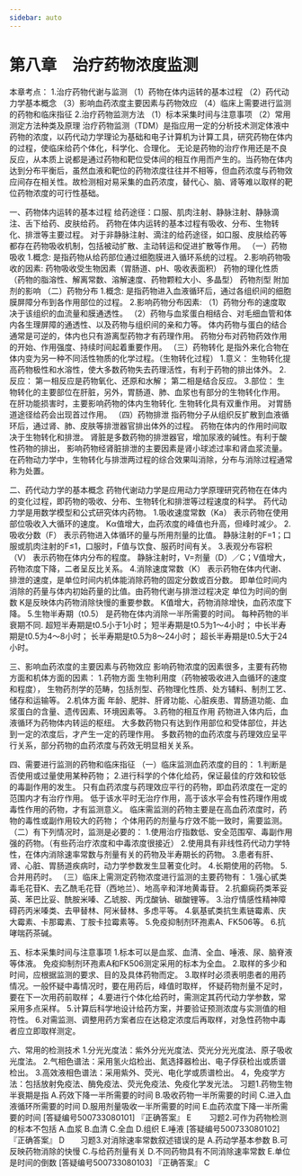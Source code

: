 ```yaml
---
sidebar: auto
---
```

# 第八章　治疗药物浓度监测
本章考点：
1.治疗药物代谢与监测
（1）药物在体内运转的基本过程
（2）药代动力学基本概念
（3）影响血药浓度主要因素与药物效应
（4）临床上需要进行监测的药物和临床指征
2.治疗药物监测方法
（1）标本采集时间与注意事项
（2）常用测定方法种类及原理
治疗药物监测（TDM）是指应用一定的分析技术测定体液中药物的浓度，以药代动力学理论为基础和电子计算机为计算工具，研究药物在体内的过程，使临床给药个体化，科学化、合理化。
无论是药物的治疗作用还是不良反应，从本质上说都是通过药物和靶位受体间的相互作用而产生的。当药物在体内达到分布平衡后，虽然血液和靶位的药物浓度往往并不相等，但血药浓度与药物效应间存在相关性。故检测相对易采集的血药浓度，替代心、脑、肾等难以取样的靶位药物浓度的可行性基础。

一、药物体内运转的基本过程
给药途径：口服、肌肉注射、静脉注射、静脉滴注、舌下给药、皮肤给药。
药物在体内运转的基本过程有吸收、分布、生物转化、排泄等主要过程。
对于非静脉注射、滴注的给药途径，如口服、皮肤给药等都存在药物吸收机制，包括被动扩散、主动转运和促进扩散等作用。
（一）药物吸收
1.概念:
是指药物从给药部位通过细胞膜进入循环系统的过程。
2.影响药物吸收的因素:
药物吸收受生物因素（胃肠道、pH、吸收表面积）
药物的理化性质（药物的脂溶性、解离常数、溶解速度、药物颗粒大小、多晶型）
药物剂型
附加剂的影响
（二）药物分布
1.概念:
是指药物进入血液循环后，通过各组织间的细胞膜屏障分布到各作用部位的过程。
2.影响药物分布因素:
（1）药物分布的速度取决于该组织的血流量和膜通透性。
（2）药物与血浆蛋白相结合、对毛细血管和体内各生理屏障的通透性、以及药物与组织间的亲和力等。
体内药物与蛋白的结合通常是可逆的，体内也只有游离型药物才有药理作用。
药物分布对药物药效作用的开始、作用强度、持续时间起着重要作用。
（三）药物转化
是指外来化合物在体内变为另一种不同活性物质的化学过程。（生物转化过程）
1.意义：
生物转化提高药物极性和水溶性，使大多数药物失去药理活性，有利于药物的排出体外。
2.反应：
第一相反应是药物氧化、还原和水解；
第二相是结合反应。
3.部位：
生物转化的主要部位在肝脏，另外，胃肠道、肺、血浆也有部分的生物转化作用。
在肝功能损害时，主要影响药物的体内生物转化.
生物转化具有双重作用。
对胃肠道途径给药会出现首过作用。
（四）药物排泄
指药物分子从组织反扩散到血液循环后，通过肾、肺、皮肤等排泄器官排出体外的过程。
药物在体内的作用时间取决于生物转化和排泄。
肾脏是多数药物的排泄器官，增加尿液的碱性。有利于酸性药物的排出，
影响药物经肾脏排泄的主要因素是肾小球滤过率和肾血浆流量。
在药物动力学中，生物转化与排泄两过程的综合效果叫消除，分布与消除过程通常称为处置。

二、药代动力学的基本概念
药物代谢动力学是应用动力学原理研究药物在在体内的变化过程，即药物的吸收、分布、生物转化和排泄等过程速度的科学。
药代动力学是用数学模型和公式研究体内药物。
1.吸收速度常数（Ka）
表示药物在使用部位吸收入大循环的速度。
Kα值增大，血药浓度的峰值也升高，但峰时减少。
2.吸收分数（F）
表示药物进入体循环的量与所用剂量的比值。
静脉注射的F=1；口服或肌肉注射的F≤1，口服时，F值与饮食、服药时间有关。
3.表观分布容积（V）
表示药物在体内分布的程度。
静脉注射时，V=剂量（D）／C；V值增大，药物浓度下降，二者呈反比关系。
4.消除速度常数（K）
表示药物在体内代谢、排泄的速度，是单位时间内机体能消除药物的固定分数或百分数。
即单位时间内消除的药量与体内初始药量的比值。由药物代谢与排泄过程决定
单位为时间的倒数
K是反映体内药物消除快慢的重要参数。
K值增大，药物消除增快，血药浓度下降。
5.生物半寿期（t0.5）
是药物在体内消除一半所需要的时间。
每种药物的半衰期不同.
超短半寿期是t0.5小于1小时；
短半寿期是t0.5为1～4小时；
中长半寿期是t0.5为4～8小时；
长半寿期是t0.5为8～24小时；
超长半寿期是t0.5大于24小时。

三、影响血药浓度的主要因素与药物效应
影响药物浓度的因素很多，主要有药物方面和机体方面的因素：
1.药物方面
生物利用度（药物被吸收进入血循环的速度和程度），
生物药剂学的范畴，包括剂型、药物理化性质、处方辅料、制剂工艺、储存和运输等。
2.机体方面
年龄、肥胖、肝肾功能、心脏疾患、胃肠道功能、血浆蛋白的含量、遗传因素、环境因素等。
3.药物的相互作用
药物进入体内后，血液循环为药物体内转运的枢纽。
大多数药物只有达到作用部位和受体部位，并达到一定的浓度后，才产生一定的药理作用。
多数药物的血药浓度与药理效应呈平行关系，部分药物的血药浓度与药效无明显相关关系。

四、需要进行监测的药物和临床指征
（一）临床监测血药浓度的目的：
1.判断是否使用或过量使用某种药物；
2.进行科学的个体化给药，保证最佳的疗效和较低的毒副作用的发生。
只有血药浓度与药理效应平行的药物，即血药浓度在一定的范围内才有治疗作用。
低于该水平时无治疗作用，高于该水平会有性药理作用或毒性作用的药物，才有监测意义。
临床需监测的药物主要是在高血药浓度时，药物的毒性或副作用较大的药物；
个体用药的剂量与疗效不能一致时，需要监测。
（二）有下列情况时，监测是必要的：
1.使用治疗指数低、安全范围窄、毒副作用强的药物。（有些药治疗浓度和中毒浓度很接近）
2.使用具有非线性药代动力学特性，在体内消除速率常数与剂量有关的药物及半寿期长的药物。
3.患者有肝、肾、心脏、胃肠道疾病时，动力学参数发生显著变化时。
4.长期使用的药物。
5.合并用药时。
（三）临床上需测定药物浓度进行监测的主要药物有：
1.强心甙类毒毛花苷K、去乙酰毛花苷（西地兰）、地高辛和洋地黄毒苷。
2.抗癫痫药类苯妥英、苯巴比妥、酰胺米嗪、乙琥胺、丙戊酸钠、碳酸锂等。
3.治疗情感性精神障碍药丙米嗪类、去甲替林、阿米替林、多虑平等。
4.氨基甙类抗生素链霉素、庆大霉素、卡那霉素、丁胺卡拉霉素等。
5.免疫抑制剂环孢素A、FK506等。
6.抗哮喘药茶碱。

五、标本采集时间与注意事项
1.标本可以是血浆、血清、全血、唾液、尿、脑脊液等体液。
免疫抑制剂环孢素A和FK506测定采用的标本为全血。
2.取样的多少和时间，应根据监测的要求、目的及具体药物而定。
3.取样时必须表明患者的用药情况。一般怀疑中毒情况时，要在用药后，峰值时取样，
怀疑药物剂量不足时，要在下一次用药前取样；
4.要进行个体化给药时，需测定其药代动力学参数，常采用多点采样。
5.计算后科学地设计给药方案，并要验证预测浓度与实测值的相符性。
6.对需监测、调整用药方案者应在达稳定浓度后再取样，对急性药物中毒者应立即取样测定。

六、常用的检测技术
1.分光光度法：紫外分光光度法、荧光分光光度法、原子吸收光度法。
2.气相色谱法：采用氢火焰检出、氮选择器检出、电子俘获检出或质谱检出。
3.高效液相色谱法：采用紫外、荧光、电化学或质谱检出。
4，免疫学方法：包括放射免疫法、酶免疫法、荧光免疫法、免疫化学发光法。
习题1.药物生物半衰期是指
A.药效下降一半所需要的时间
B.吸收药物一半所需要的时间
C.进入血液循环所需要的时间
D.服用剂量吸收一半所需要的时间
E.血药浓度下降一半所需要的时间
[答疑编号500733080101]
『正确答案』 E　　 习题2.可作为药物检测的标本不包括
A.血浆
B.血清
C.全血
D.组织
E.唾液
[答疑编号500733080102]
『正确答案』 D　　习题3.对消除速率常数叙述错误的是
A.药动学基本参数
B.可反映药物消除的快慢
C.与给药剂量有关
D.不同药物具有不同消除速率常数
E.单位是时间的倒数
[答疑编号500733080103]
『正确答案』 C
